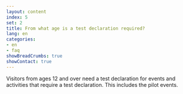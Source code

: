 ```yaml
---
layout: content
index: 5
set: 2
title: From what age is a test declaration required?
lang: en
categories:
- en
- faq
showBreadCrumbs: true
showContact: true
---
```

Visitors from ages 12 and over need a test declaration for events and activities that require a test declaration. This includes the pilot events.
